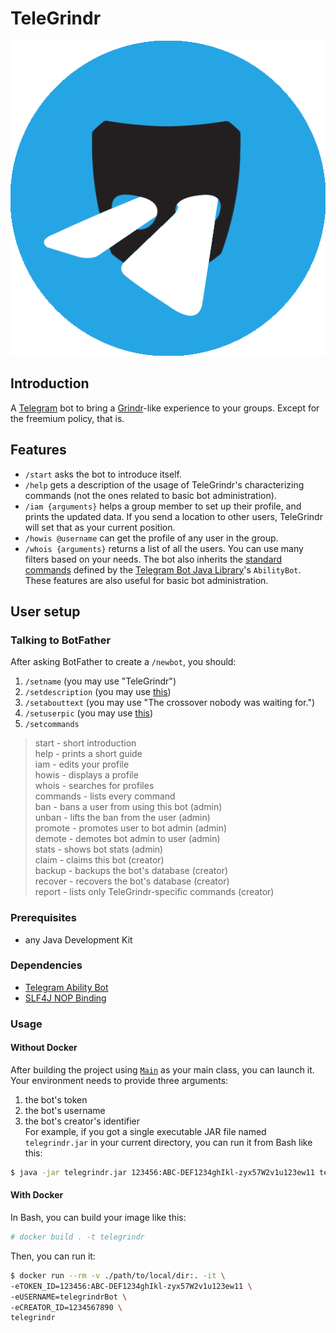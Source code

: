 # TeleGrindr
![Logo](logo/logo.png)

## Introduction
A [Telegram](https://www.github.com/telegramdesktop) bot to bring a
[Grindr](https://www.grindr.com)-like experience to your groups. Except for
the freemium policy, that is.

## Features
* `/start` asks the bot to introduce itself.
* `/help` gets a description of the usage of TeleGrindr's characterizing
  commands (not the ones related to basic bot administration). 
* `/iam {arguments}` helps a group member to set up their profile, and prints
  the updated data. If you send a location to other users, TeleGrindr will set
  that as your current position.
* `/howis @username` can get the profile of any user in the group.
* `/whois {arguments}` returns a list of all the users. You can use many
  filters based on your needs.
The bot also inherits the [standard commands](https://github.com/rubenlagus/TelegramBots/blob/b03fe98798192840402168e6e422d1b4cee48279/TelegramBots.wiki/abilities/Simple-Example.md#testing-your-bot) defined by the
[Telegram Bot Java Library](https://github.com/rubenlagus/TelegramBots)'s
`AbilityBot`. These features are also useful for basic bot administration.

## User setup

### Talking to BotFather
After asking BotFather to create a `/newbot`, you should:
1. `/setname` (you may use "TeleGrindr")
1. `/setdescription` (you may use [this](#Introduction))
1. `/setabouttext` (you may use "The crossover nobody was waiting for.")
1. `/setuserpic` (you may use [this](./logo/logo.png))
1. `/setcommands`
> start - short introduction<br />
> help - prints a short guide<br />
> iam - edits your profile<br />
> howis - displays a profile<br />
> whois - searches for profiles<br />
> commands - lists every command<br />
> ban - bans a user from using this bot (admin)<br />
> unban - lifts the ban from the user (admin)<br />
> promote - promotes user to bot admin (admin)<br />
> demote - demotes bot admin to user (admin)<br />
> stats - shows bot stats (admin)<br />
> claim - claims this bot (creator)<br />
> backup - backups the bot's database (creator)<br />
> recover - recovers the bot's database (creator)<br />
> report - lists only TeleGrindr-specific commands (creator)<br />

### Prerequisites
* any Java Development Kit

### Dependencies
* [Telegram Ability Bot](https://mvnrepository.com/artifact/org.telegram/telegrambots-abilities)
* [SLF4J NOP Binding](https://mvnrepository.com/artifact/org.slf4j/slf4j-nop)

### Usage

#### Without Docker
After building the project using [`Main`](./src/Main.java#L13) as your main
class, you can launch it. Your environment needs to provide three arguments:
1. the bot's token
1. the bot's username
1. the bot's creator's identifier<br />
For example, if you got a single executable JAR file named `telegrindr.jar` in
your current directory, you can run it from Bash like this:
```bash
$ java -jar telegrindr.jar 123456:ABC-DEF1234ghIkl-zyx57W2v1u123ew11 telegrindrBot 1234567890
```
#### With Docker
In Bash, you can build your image like this:
```bash
# docker build . -t telegrindr
```
Then, you can run it: 
```bash
$ docker run --rm -v ./path/to/local/dir:. -it \
-eTOKEN_ID=123456:ABC-DEF1234ghIkl-zyx57W2v1u123ew11 \
-eUSERNAME=telegrindrBot \
-eCREATOR_ID=1234567890 \
telegrindr
```
